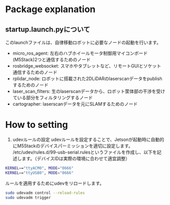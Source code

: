 <!-- Copyright 2024 Taisyu Shibata

 Licensed under the Apache License, Version 2.0 (the "License");
 you may not use this file except in compliance with the License.
 You may obtain a copy of the License at

      http://www.apache.org/licenses/LICENSE-2.0

 Unless required by applicable law or agreed to in writing, software
 distributed under the License is distributed on an "AS IS" BASIS,
 WITHOUT WARRANTIES OR CONDITIONS OF ANY KIND, either express or implied.
 See the License for the specific language governing permissions and
 limitations under the License.
-->

# Package explanation

## startup.launch.pyについて
このlaunchファイルは、自律移動ロボットに必要なノードの起動を行います。
* micro_ros_agent: 左右のハブホイールモータ制御用マイコンボード(M5Stack)2つと通信するためのノード
* rosbridge_websocket: スマホやタブレットなど、リモートGUIとソケット通信するためのノード
* rplidar_node: ロボットに搭載された2DLiDARのlaserscanデータをpublishするためのノード
* laser_scan_filters: 生のlaserscanデータから、ロボット筐体部の干渉を受けている部分をフィルタリングするノード
* cartographer: laserscanデータを元にSLAMするためのノード

# How to setting

1. udevルールの設定
udevルールを設定することで、Jetsonが起動時に自動的にM5Stackのデバイスパーミッションを適切に設定します。
/etc/udev/rules.d/99-usb-serial.rulesというファイルを作成し、以下を記述します。（デバイスIDは実際の環境に合わせて適宜調整）

```bash
KERNEL=="ttyACM0", MODE="0666"
KERNEL=="ttyUSB0", MODE="0666"
```

ルールを適用するためにudevをリロードします。

```bash
sudo udevadm control --reload-rules
sudo udevadm trigger
```





